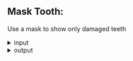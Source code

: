 ## Mask Tooth:
Use a mask to show only damaged teeth
  <details>
    <summary>input</summary>
    <br>
    <img src="https://github.com/hoseindamavandi/Image-Processing/blob/main/01-%20Pre%20processing%20Techniques/Mask%20Tooth/images/12.jpg?raw=true" width="350" title="from images folder">

  </details>
  <details>
    <summary>output</summary>
    <br>
    <img src="https://github.com/hoseindamavandi/Image-Processing/blob/main/01-%20Pre%20processing%20Techniques/Mask%20Tooth/result.jpg?raw=true" width="350" title="result.jpg">

  </details>